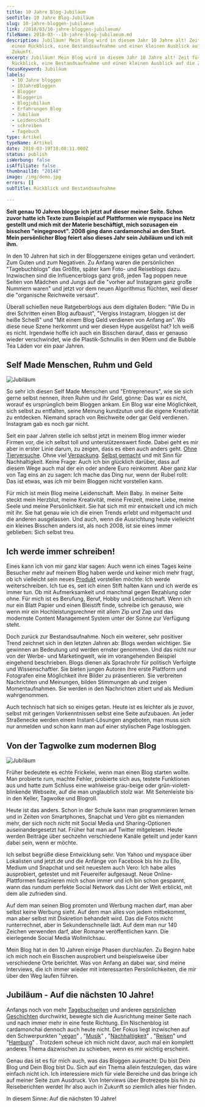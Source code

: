 ```yaml
---
title: 10 Jahre Blog-Jubiläum
seoTitle: 10 Jahre Blog-Jubiläum
slug: 10-jahre-bloggen-jubilaeum
link: /2018/03/10-jahre-bloggen-jubilaeum/
fileName: 2018-03---10-jahre-blog-jubilaeum.md
description: Jubiläum! Mein Blog wird in diesem Jahr 10 Jahre alt! Zeit für
  einen Rückblick, eine Bestandsaufnahme und einen kleinen Ausblick auf die
  Zukunft.
excerpt: Jubiläum! Mein Blog wird in diesem Jahr 10 Jahre alt! Zeit für einen
  Rückblick, eine Bestandsaufnahme und einen kleinen Ausblick auf die Zukunft.
focusKeyword: Jubiläum
labels:
  - 10 Jahre bloggen
  - 10JahreBloggen
  - Blogger
  - Bloggerin
  - Blogjubiläum
  - Erfahrungen Blog
  - Jubiläum
  - Leidenschaft
  - schreiben
  - Tagebuch
type: Artikel
typeName: Artikel
date: 2018-03-19T18:08:11.000Z
status: publish
isWerbung: false
isAffiliate: false
thumbnailId: "20148"
image: /img/demo.jpg
errors: []
subTitle: Rückblick und Bestandsaufnahme
  
---
```


**Seit genau 10 Jahren blogge ich jetzt auf dieser meiner Seite. Schon zuvor
hatte ich Texte zum Beispiel auf Plattformen wie myspace ins Netz gestellt und
mich mit der Materie beschäftigt, mich sozusagen ein bisschen "eingegroovt".
2008 ging dann cardamonchai an den Start. Mein persönlicher Blog feiert also
dieses Jahr sein Jubiläum und ich mit ihm.**

In den 10 Jahren hat sich in der Bloggerszene einiges getan und verändert. Zum
Guten und zum Negativen. Zu Anfang waren die persönlichen "Tagebuchblogs" das
Größte, später kam Foto- und Reiseblogs dazu. Inzwischen sind die
Influencerblogs ganz groß, jeden Tag poppen neue Seiten von Mädchen und Jungs
auf die "vorher auf Instagram ganz große Nummern waren" und jetzt vor dem neuen
Algorithmus flüchten, weil dieser die "organische Reichweite versaut".

Überall schießen neue Ratgeberblogs aus dem digitalen Boden: "Wie Du in drei
Schritten einen Blog aufbaust", "Vergiss Instagram, bloggen ist der heiße
Scheiß" und "Mit einem Blog Geld verdienen von Anfang an". Wo diese neue Szene
herkommt und wer diesen Hype ausgelöst hat? Ich weiß es nicht. Irgendwie hoffe
ich auch ein Bisschen darauf, dass er genauso wieder verschwindet, wie die
Plastik-Schnullis in den 90ern und die Bubble Tea Läden vor ein paar Jahren.

## Self Made Menschen, Ruhm und Geld

![Jubiläum](http://cardamonchai.com/wp-content/uploads/2018/03/40177327564_3ccc4b1aa8_z-400x600.jpg)

So sehr ich diesen Self Made Menschen und "Entrepreneurs", wie sie sich gerne
selbst nennen, ihren Ruhm und ihr Geld, gönne: Das war es nicht, worauf es
ursprünglich beim Bloggen ankam. Ein Blog war eine Möglichkeit, sich selbst zu
entfalten, seine Meinung kundzutun und die eigene Kreativität zu entdecken.
Niemand sprach von Reichweite oder gar Geld verdienen. Instagram gab es noch gar
nicht.

Seit ein paar Jahren stelle ich selbst jetzt in meinem Blog immer wieder Firmen
vor, die ich selbst toll und unterstützenswert finde. Dabei geht es mir aber in
erster Linie darum, zu zeigen, dass es eben auch anders geht.
[Ohne Tierversuche](/2010/07/grausame-tierversuche-in-der-kosmetikindustrie-wie-kann-ich-erkennen-welche-produkte-nicht-an-tieren-getestet-wurden/).
Ohne viel [Verpackung](/2017/04/interview-mit-zero-waste-aktivistin-vio/).
[Selbst gemacht](/category/basteleien/diy/) und mit Sinn für Nachhaltigkeit.
Keine Frage: Auch ich bin glücklich darüber, dass auf diesem Wege auch mal der
ein oder andere Euro reinkommt. Aber ganz klar von Tag eins an zu sagen: Ich
mache das Ding nur, wenn der Rubel rollt: Das ist etwas, was ich mir beim
Bloggen nicht vorstellen kann.

Für mich ist mein Blog meine Leidenschaft. Mein Baby. In meiner Seite steckt
mein Herzblut, meine Kreativität, meine Freizeit, meine Liebe, meine Seele und
meine Persönlichkeit. Sie hat sich mit mir entwickelt und ich mich mit ihr. Sie
hat genau wie ich die einen Trends erlebt und mitgemacht und die anderen
ausgelassen. Und auch, wenn die Ausrichtung heute vielleicht ein kleines
Bisschen anders ist, als noch 2008, ist sie eines immer geblieben: Sich selbst
treu.

## Ich werde immer schreiben!

Eines kann ich von mir ganz klar sagen: Auch wenn ich eines Tages keine Besucher
mehr auf meinem Blog haben werde und keiner mich mehr fragt, ob ich vielleicht
sein neues [Produkt](/category/vegan-2/produkte/) vorstellen möchte: Ich werde
weiterschreiben. Ich tue es, seit ich einen Stift halten kann und ich werde es
immer tun. Ob mit Aufmerksamkeit und manchmal gegen Bezahlung oder ohne. Für
mich ist es Berufung, Beruf, Hobby und Leidenschaft. Wenn ich nur ein Blatt
Papier und einen Bleistift finde, schreibe ich genauso, wie wenn mir ein
Hochleistungsrechner mit allem Zip und Zap und das modernste Content Management
System unter der Sonne zur Verfügung steht.

Doch zurück zur Bestandsaufnahme. Noch ein weiterer, sehr positiver Trend
zeichnet sich in den letzten Jahren ab: Blogs werden wichtiger. Sie gewinnen an
Bedeutung und werden ernster genommen. Und das nicht nur von der Werbe- und
Marketingwelt, wie im vorangehenden Beispiel eingehend beschrieben. Blogs dienen
als Sprachrohr für politisch Verfolgte und Wissenschaftler. Sie bieten jungen
Autoren ihre erste Plattform und Fotografen eine Möglichkeit ihre Bilder zu
präsentieren. Sie verbreiten Nachrichten und Meinungen, bilden Stimmungen ab und
zeigen Momentaufnahmen. Sie werden in den Nachrichten zitiert und als Medium
wahrgenommen.

Auch technisch hat sich so einiges getan. Heute ist es leichter als je zuvor,
selbst mit geringen Vorkenntnissen selbst eine Seite aufzubauen. An jeder
Straßenecke werden einem Instant-Lösungen angeboten, man muss sich nur anmelden
und schon kann man auf einer stylischen Page losbloggen.

## Von der Tagwolke zum modernen Blog

![Jubiläum](http://cardamonchai.com/wp-content/uploads/2018/03/39075612200_8d3ee67247_z-400x600.jpg)

Früher bedeutete es echte Frickelei, wenn man einen Blog starten wollte. Man
probierte rum, machte Fehler, probierte sich aus, testete Funktionen aus und
hatte zum Schluss eine wahlweise grau-beige oder grün-violett-blinkende
Webseite, auf die man unglaublich stolz war. Mit Seitenleiste bis in den Keller,
Tagwolke und Blogroll.

Heute ist das anders. Schon in der Schule kann man programmieren lernen und in
Zeiten von Smartphones, Snapchat und Vero gibt es niemanden mehr, der sich noch
nicht mit Social Media und Sharing-Optionen auseinandergesetzt hat. Früher hat
man auf Twitter mitgelesen. Heute werden Beiträge über sechzehn verschiedene
Kanäle geteilt und jeder kann dabei sein, wenn er möchte.

Ich selbst begrüße diese Entwicklung sehr. Von Yahoo und myspace über Lokalisten
und jetzt.de und die Anfänge von Facebook bis hin zu Ello, Medium und Snapchat
und seit neuestem auch Vero: Ich habe alles ausprobiert, getestet und mit
Feuereifer aufgesaugt. Neue Online-Plattformen faszinieren mich schon immer und
ich bin schon gespannt, wann das rundum perfekte Social Network das Licht der
Welt erblickt, mit dem alle zufrieden sind.

Auf dem man seinen Blog promoten und Werbung machen darf, man aber selbst keine
Werbung sieht. Auf dem man alles von jedem mitbekommt, man aber selbst mit
Diskretion behandelt wird. Das die Fotos nicht runterrechnet, aber in
Sekundenschnelle lädt. Auf dem man nur 140 Zeichen verwenden darf, aber Romane
veröffentlichen kann. Die eierlegende Social Media Wollmilchsau.

Mein Blog hat in den 10 Jahren einige Phasen durchlaufen. Zu Beginn habe ich
mich noch ein Bisschen ausprobiert und beispielsweise über verschiedene Orte
berichtet. Was von Anfang an dabei war, sind meine Interviews, die ich immer
wieder mit interessanten Persönlichkeiten, die mir über den Weg laufen führen.

## Jubiläum - Auf die nächsten 10 Jahre!

Anfangs noch von mehr [Tagebuchseiten](/category/bleistift-2-0/tagebuch/) und
anderen [persönlichen Geschichten](/category/bleistift-2-0/prosa/) durchwirkt,
bewegte sich die Ausrichtung meiner Seite nach und nach immer mehr in eine feste
Richtung. Ein Nischenblog ist cardamonchai dennoch auch heute nicht. Der Fokus
liegt inzwischen auf den Schwerpunkten "[vegan](/category/vegan-2/)" ,
"[Musik](/category/musik/)" ,
"[Nachhaltigkeit](/category/gesellschaft/klima-umweltschutz/)" ,
"[Reisen](/category/unterwegs/reisen/)" und
"[Hamburg](/category/unterwegs/hamburg/)" . Trotzdem scheue ich mich nicht
davor, auch mal ein komplett anderes Thema dazwischen zu schieben, wenn es mir
wichtig erscheint.

Genau das ist es für mich auch, was das Bloggen ausmacht: Du bist Dein Blog und
Dein Blog bist Du. Sich auf ein Thema allein festzulegen, das wäre einfach nicht
ich. Ich interessiere mich für viele Bereiche und das bringe ich auf meiner
Seite zum Ausdruck. Von Interviews über Brotrezepte bis hin zu Reiseberichten
werdet Ihr also auch in Zukunft so ziemlich alles hier finden.

In diesem Sinne: Auf die nächsten 10 Jahre!

  